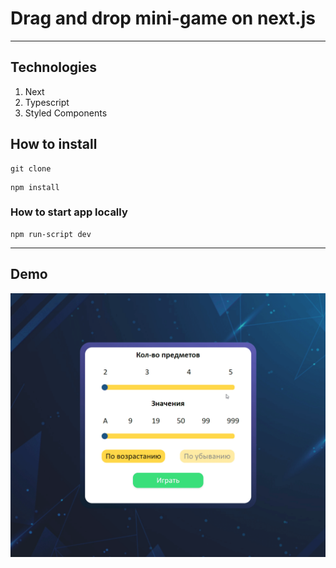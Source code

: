 # Drag and drop mini-game on next.js

<hr>

## Technologies
1) Next
2) Typescript
3) Styled Components

## How to install
```
git clone
```
```
npm install
```

### How to start app locally
```
npm run-script dev
```

<hr>

## Demo
![Demo gif](./demo.gif)